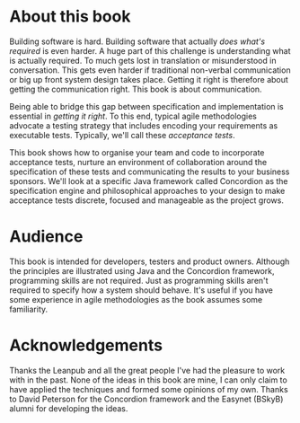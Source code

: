 
# About this book

Building software is hard. Building software that actually _does what's required_ is even harder. A huge part of this challenge is understanding what is actually required. To much gets lost in translation or misunderstood in conversation. This gets even harder if traditional non-verbal communication or big up front system design takes place. Getting it right is therefore about getting the communication right. This book is about communication.

Being able to bridge this gap between specification and implementation is essential in _getting it right_. To this end, typical agile methodologies advocate a testing strategy that includes encoding your requirements as executable tests. Typically, we'll call these _acceptance tests_.

This book shows how to organise your team and code to incorporate acceptance tests, nurture an environment of collaboration around the specification of these tests and communicating the results to your business sponsors. We'll look at a specific Java framework called Concordion as the specification engine and philosophical approaches to your design to make acceptance tests discrete, focused and manageable as the project grows.


# Audience

This book is intended for developers, testers and product owners. Although the principles are illustrated using Java and the Concordion framework, programming skills are not required. Just as programming skills aren't required to specify how a system should behave. It's useful if you have some experience in agile methodologies as the book assumes some familiarity.

# Acknowledgements

Thanks the Leanpub and all the great people I've had the pleasure to work with in the past. None of the ideas in this book are mine, I can only claim to have applied the techniques and formed some opinions of my own. Thanks to David Peterson for the Concordion framework and the Easynet (BSkyB) alumni for developing the ideas.
